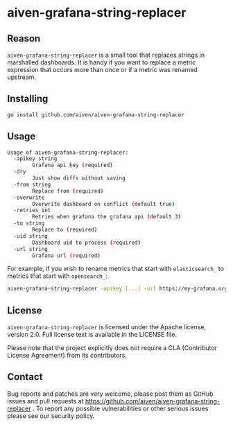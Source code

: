 # aiven-grafana-string-replacer

## Reason

`aiven-grafana-string-replacer` is a small tool that replaces strings in marshalled dashboards.
It is handy if you want to replace a metric expression that occurs more than once or if a metric was renamed upstream.

## Installing

```bash
go install github.com/aiven/aiven-grafana-string-replacer
```

## Usage
```bash
Usage of aiven-grafana-string-replacer:
  -apikey string
    	Grafana api key (required)
  -dry
    	Just show diffs without saving
  -from string
    	Replace from (required)
  -overwrite
    	Overwrite dashboard on conflict (default true)
  -retries int
    	Retries when grafana the grafana api (default 3)
  -to string
    	Replace to (required)
  -uid string
    	Dashboard uid to process (required)
  -url string
    	Grafana url (required)
```


For example, if you wish to rename metrics that start with `elasticsearch_` to metrics that start with `opensearch_`:

```bash
aiven-grafana-string-replacer -apikey [...] -url https://my-grafana.org/ -from elasticsearch_ -to opensearch_ -uid [...]
```

## License
`aiven-grafana-string-replacer` is licensed under the Apache license, version 2.0. Full license text is available in the LICENSE file.

Please note that the project explicitly does not require a CLA (Contributor License Agreement) from its contributors.

## Contact
Bug reports and patches are very welcome, please post them as GitHub issues and pull requests at https://github.com/aiven/aiven-grafana-string-replacer . To report any possible vulnerabilities or other serious issues please see our security policy.
